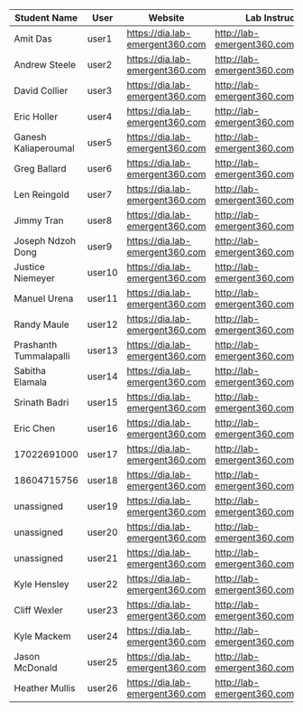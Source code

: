 Student Name | User | Website | Lab Instructions
------------ | ---------------| ---------- | -------------
Amit Das | user1 | https://dia.lab-emergent360.com | http://lab-emergent360.com/workshops/
Andrew Steele | user2 | https://dia.lab-emergent360.com | http://lab-emergent360.com/workshops/
David Collier | user3 | https://dia.lab-emergent360.com | http://lab-emergent360.com/workshops/
Eric Holler | user4 | https://dia.lab-emergent360.com | http://lab-emergent360.com/workshops/
Ganesh Kaliaperoumal | user5 | https://dia.lab-emergent360.com | http://lab-emergent360.com/workshops/
Greg Ballard | user6 | https://dia.lab-emergent360.com | http://lab-emergent360.com/workshops/
Len Reingold | user7 | https://dia.lab-emergent360.com | http://lab-emergent360.com/workshops/
Jimmy Tran | user8 | https://dia.lab-emergent360.com | http://lab-emergent360.com/workshops/
Joseph Ndzoh Dong | user9 | https://dia.lab-emergent360.com | http://lab-emergent360.com/workshops/
Justice Niemeyer | user10 | https://dia.lab-emergent360.com | http://lab-emergent360.com/workshops/
Manuel Urena | user11 | https://dia.lab-emergent360.com | http://lab-emergent360.com/workshops/
Randy Maule | user12 | https://dia.lab-emergent360.com | http://lab-emergent360.com/workshops/
Prashanth Tummalapalli | user13 | https://dia.lab-emergent360.com | http://lab-emergent360.com/workshops/
Sabitha Elamala | user14 | https://dia.lab-emergent360.com | http://lab-emergent360.com/workshops/
Srinath Badri | user15 | https://dia.lab-emergent360.com | http://lab-emergent360.com/workshops/
Eric Chen | user16 | https://dia.lab-emergent360.com | http://lab-emergent360.com/workshops/
17022691000 | user17 | https://dia.lab-emergent360.com | http://lab-emergent360.com/workshops/
18604715756 | user18 | https://dia.lab-emergent360.com | http://lab-emergent360.com/workshops/
unassigned | user19 | https://dia.lab-emergent360.com | http://lab-emergent360.com/workshops/
unassigned | user20 | https://dia.lab-emergent360.com | http://lab-emergent360.com/workshops/
unassigned | user21 | https://dia.lab-emergent360.com | http://lab-emergent360.com/workshops/
Kyle Hensley | user22 | https://dia.lab-emergent360.com | http://lab-emergent360.com/workshops/
Cliff Wexler | user23 | https://dia.lab-emergent360.com | http://lab-emergent360.com/workshops/
Kyle Mackem | user24 | https://dia.lab-emergent360.com | http://lab-emergent360.com/workshops/
Jason McDonald | user25 | https://dia.lab-emergent360.com | http://lab-emergent360.com/workshops/
Heather Mullis | user26 | https://dia.lab-emergent360.com | http://lab-emergent360.com/workshops/
